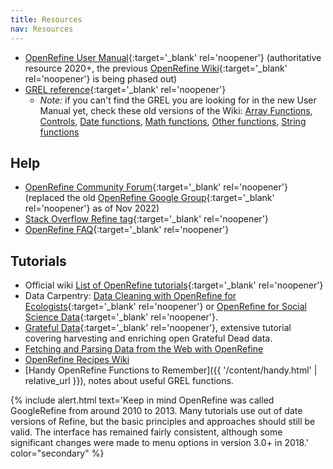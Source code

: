 ```yaml
---
title: Resources
nav: Resources
---
```


- [OpenRefine User Manual](https://openrefine.org/docs){:target='_blank' rel='noopener'} (authoritative resource 2020+, the previous [OpenRefine Wiki](https://github.com/OpenRefine/OpenRefine/wiki){:target='_blank' rel='noopener'} is being phased out)
- [GREL reference](https://openrefine.org/docs/manual/grelfunctions){:target='_blank' rel='noopener'} 
    - *Note:* if you can't find the GREL you are looking for in the new User Manual yet, check these old versions of the Wiki: [Array Functions](https://github.com/OpenRefine/OpenRefine/wiki/GREL-Array-Functions/c7bfe1c2406bc8fbce51c339e7bb2acfb1f23938), [Controls](https://github.com/OpenRefine/OpenRefine/wiki/GREL-Controls/458b34f506582d0b3072fdff59f0a57f3b4862e3), [Date functions](https://github.com/OpenRefine/OpenRefine/wiki/GREL-Date-Functions/6043d9f5978b3e41b8c7b3efe5c8259d8a915b0a), [Math functions](https://github.com/OpenRefine/OpenRefine/wiki/GREL-Math-Functions/3254c5d081ec13c1cb09cf369f4ca81ac35b98a8), [Other functions](https://github.com/OpenRefine/OpenRefine/wiki/GREL-Other-Functions/2733ba54e8a3b3b39fe96764968f0cb158a1f7e9), [String functions](https://github.com/OpenRefine/OpenRefine/wiki/GREL-String-Functions/0baf855fd323b67b2ef9dd08320af8d6f40fdbc8)

## Help

- [OpenRefine Community Forum](https://forum.openrefine.org/){:target='_blank' rel='noopener'} (replaced the old [OpenRefine Google Group](https://groups.google.com/g/openrefine){:target='_blank' rel='noopener'} as of Nov 2022)
- [Stack Overflow Refine tag](https://stackoverflow.com/questions/tagged/openrefine){:target='_blank' rel='noopener'}
- [OpenRefine FAQ](https://github.com/OpenRefine/OpenRefine/wiki/FAQ){:target='_blank' rel='noopener'}

## Tutorials

- Official wiki [List of OpenRefine tutorials](https://github.com/OpenRefine/OpenRefine/wiki/External-Resources){:target='_blank' rel='noopener'}
- Data Carpentry: [Data Cleaning with OpenRefine for Ecologists](http://www.datacarpentry.org/OpenRefine-ecology-lesson/){:target='_blank' rel='noopener'} or [OpenRefine for Social Science Data](https://datacarpentry.org/openrefine-socialsci/){:target='_blank' rel='noopener'}.
- [Grateful Data](https://github.com/scottythered/gratefuldata/wiki){:target='_blank' rel='noopener'}, extensive tutorial covering harvesting and enriching open Grateful Dead data.
- [Fetching and Parsing Data from the Web with OpenRefine](https://programminghistorian.org/en/lessons/fetch-and-parse-data-with-openrefine)
- [OpenRefine Recipes Wiki](https://github.com/OpenRefine/OpenRefine/wiki/Recipes)
- [Handy OpenRefine Functions to Remember]({{ '/content/handy.html' | relative_url }}), notes about useful GREL functions.

{% include alert.html text='Keep in mind OpenRefine was called GoogleRefine from around 2010 to 2013.
Many tutorials use out of date versions of Refine, but the basic principles and approaches should still be valid.
The interface has remained fairly consistent, although some significant changes were made to menu options in version 3.0+ in 2018.' color="secondary" %}
